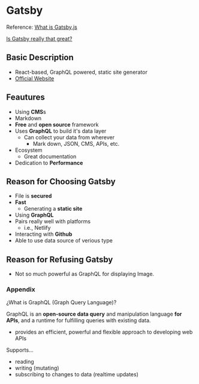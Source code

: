 # Gatsby
Reference: [What is Gatsby.js](https://www.mediacurrent.com/what-is-gatsby.js)

[Is Gatsby really that great?](https://blog.logrocket.com/is-gatsby-really-that-great-e7b19c4c1c05/#targetText=They%20are%20not%20rendered%20during,tool%20that%20generates%20static%20sites.&targetText=The%20main%20difference%20is%20that,when%20a%20request%20is%20made.)

## Basic Description
- React-based, GraphQL powered, static site generator
- [Official Website](https://www.gatsbyjs.org/)

## Feautures
- Using **CMS**s
- Markdown
- **Free** and **open source** framework
- Uses **GraphQL** to build it's data layer
  - Can collect your data from wherever
    - Mark down, JSON, CMS, APIs, etc.
- Ecosystem
  - Great documentation
- Dedication to **Performance**

## Reason for Choosing Gatsby
- File is **secured**
- **Fast**
  - Generating a **static site**
- Using **GraphQL**
- Pairs really well with platforms
  - i.e., Netlify
- Interacting with **Github**
- Able to use data source of verious type


## Reason for Refusing Gatsby
- Not so much powerful as GraphQL for displaying Image.

### Appendix
¿What is GraphQL (Graph Query Language)?

GraphQL is an **open-source data query** and manipulation language **for APIs**, and a runtime for fulfilling queries with existing data.
- provides an efficient, powerful and flexible approach to developing web APIs

Supports...
- reading
- writing (mutating)
- subscribing to changes to data (realtime updates)

